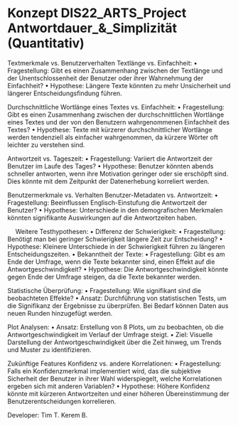 # Konzept DIS22_ARTS_Project Antwortdauer_&_Simplizität (Quantitativ)

Textmerkmale vs. Benutzerverhalten
Textlänge vs. Einfachheit:
•	Fragestellung: Gibt es einen Zusammenhang zwischen der Textlänge und der Unentschlossenheit der Benutzer oder ihrer Wahrnehmung der Einfachheit?
•	Hypothese: Längere Texte könnten zu mehr Unsicherheit und längerer Entscheidungsfindung führen.

Durchschnittliche Wortlänge eines Textes vs. Einfachheit:
•	Fragestellung: Gibt es einen Zusammenhang zwischen der durchschnittlichen Wortlänge eines Textes und der von den Benutzern wahrgenommenen Einfachheit des Textes?
•	Hypothese: Texte mit kürzerer durchschnittlicher Wortlänge werden tendenziell als einfacher wahrgenommen, da kürzere Wörter oft leichter zu verstehen sind.

Antwortzeit vs. Tageszeit:
•	Fragestellung: Variiert die Antwortzeit der Benutzer im Laufe des Tages?
•	Hypothese: Benutzer könnten abends schneller antworten, wenn ihre Motivation geringer oder sie erschöpft sind. Dies könnte mit dem Zeitpunkt der Datenerhebung korreliert werden.

Benutzermerkmale vs. Verhalten
Benutzer-Metadaten vs. Antwortzeit:
•	Fragestellung: Beeinflussen Englisch-Einstufung die Antwortzeit der Benutzer?
•	Hypothese: Unterschiede in den demografischen Merkmalen könnten signifikante Auswirkungen auf die Antwortzeiten haben.

 
Weitere Testhypothesen:
•	Differenz der Schwierigkeit:
•	Fragestellung: Benötigt man bei geringer Schwierigkeit längere Zeit zur Entscheidung?
•	Hypothese: Kleinere Unterschiede in der Schwierigkeit führen zu längeren Entscheidungszeiten.
•	Bekanntheit der Texte:
•	Fragestellung: Gibt es am Ende der Umfrage, wenn die Texte bekannter sind, einen Effekt auf die Antwortgeschwindigkeit?
•	Hypothese: Die Antwortgeschwindigkeit könnte gegen Ende der Umfrage steigen, da die Texte bekannter werden.

Statistische Überprüfung:
•	Fragestellung: Wie signifikant sind die beobachteten Effekte?
•	Ansatz: Durchführung von statistischen Tests, um die Signifikanz der Ergebnisse zu überprüfen. Bei Bedarf können Daten aus neuen Runden hinzugefügt werden.

Plot Analysen:
•	Ansatz: Erstellung von 8 Plots, um zu beobachten, ob die Antwortgeschwindigkeit im Verlauf der Umfrage steigt.
•	Ziel: Visuelle Darstellung der Antwortgeschwindigkeit über die Zeit hinweg, um Trends und Muster zu identifizieren.

Zukünftige Features
Konfidenz vs. andere Korrelationen:
•	Fragestellung: Falls ein Konfidenzmerkmal implementiert wird, das die subjektive Sicherheit der Benutzer in ihrer Wahl widerspiegelt, welche Korrelationen ergeben sich mit anderen Variablen?
•	Hypothese: Höhere Konfidenz könnte mit kürzeren Antwortzeiten und einer höheren Übereinstimmung der Benutzerentscheidungen korrelieren.


Developer:
Tim T.
Kerem B.
